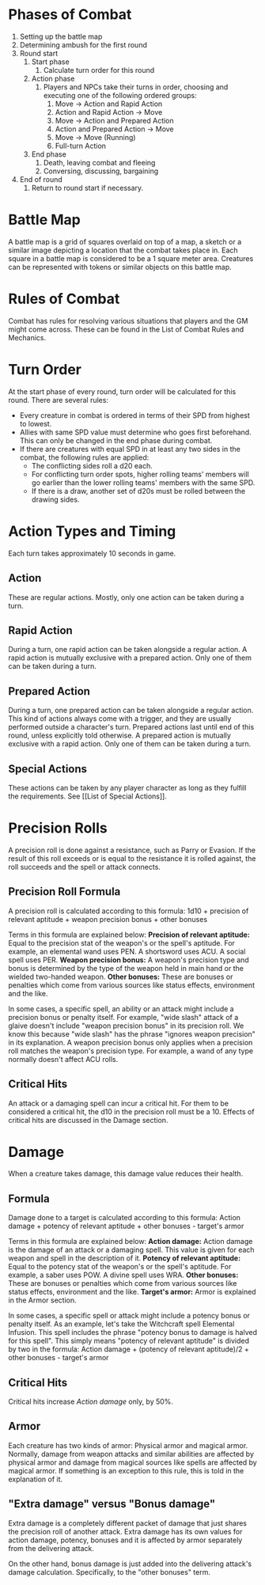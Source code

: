 # Phases of Combat
1. Setting up the battle map
2. Determining ambush for the first round
3. Round start
	1. Start phase
		1. Calculate turn order for this round
	2. Action phase
		1. Players and NPCs take their turns in order, choosing and executing one of the following ordered groups:
			1. Move -> Action and Rapid Action
			2. Action and Rapid Action -> Move
			3. Move -> Action and Prepared Action
			4. Action and Prepared Action -> Move
			5. Move -> Move (Running)
			6. Full-turn Action
	3. End phase
		1. Death, leaving combat and fleeing
		2. Conversing, discussing, bargaining
4. End of round
	1. Return to round start if necessary.

# Battle Map
A battle map is a grid of squares overlaid on top of a map, a sketch or a similar image depicting a location that the combat takes place in. Each square in a battle map is considered to be a 1 square meter area. Creatures can be represented with tokens or similar objects on this battle map.

# Rules of Combat
Combat has rules for resolving various situations that players and the GM might come across. These can be found in the List of Combat Rules and Mechanics.

# Turn Order
At the start phase of every round, turn order will be calculated for this round. There are several rules:

+ Every creature in combat is ordered in terms of their SPD from highest to lowest.
+ Allies with same SPD value must determine who goes first beforehand. This can only be changed in the end phase during combat.
+ If there are creatures with equal SPD in at least any two sides in the combat, the following rules are applied:
	+ The conflicting sides roll a d20 each.
	+ For conflicting turn order spots, higher rolling teams' members will go earlier than the lower rolling teams' members with the same SPD.
	+ If there is a draw, another set of d20s must be rolled between the drawing sides.

# Action Types and Timing
Each turn takes approximately 10 seconds in game.

## Action
These are regular actions. Mostly, only one action can be taken during a turn.

## Rapid Action
During a turn, one rapid action can be taken alongside a regular action.
A rapid action is mutually exclusive with a prepared action. Only one of them can be taken during a turn.

## Prepared Action
During a turn, one prepared action can be taken alongside a regular action.
This kind of actions always come with a trigger, and they are usually performed outside a character's turn.
Prepared actions last until end of this round, unless explicitly told otherwise.
A prepared action is mutually exclusive with a rapid action. Only one of them can be taken during a turn.

## Special Actions
These actions can be taken by any player character as long as they fulfill the requirements. See [[List of Special Actions]].

# Precision Rolls
A precision roll is done against a resistance, such as Parry or Evasion. If the result of this roll exceeds or is equal to the resistance it is rolled against, the roll succeeds and the spell or attack connects. 

## Precision Roll Formula
A precision roll is calculated according to this formula:
	1d10 + precision of relevant aptitude + weapon precision bonus + other bonuses

Terms in this formula are explained below:
	**Precision of relevant aptitude:** Equal to the precision stat of the weapon's or the spell's aptitude. For example, an elemental wand uses PEN. A shortsword uses ACU. A social spell uses PER.
	**Weapon precision bonus:** A weapon's precision type and bonus is determined by the type of the weapon held in main hand or the wielded two-handed weapon.
	**Other bonuses:** These are bonuses or penalties which come from various sources like status effects, environment and the like.

In some cases, a specific spell, an ability or an attack might include a precision bonus or penalty itself. For example, "wide slash" attack of a glaive doesn't include "weapon precision bonus" in its precision roll. We know this because "wide slash" has the phrase "ignores weapon precision" in its explanation. A weapon precision bonus only applies when a precision roll matches the weapon's precision type. For example, a wand of any type normally doesn't affect ACU rolls.

## Critical Hits
An attack or a damaging spell can incur a critical hit. For them to be considered a critical hit, the d10 in the precision roll must be a 10. 
Effects of critical hits are discussed in the Damage section.

# Damage
When a creature takes damage, this damage value reduces their health.

## Formula
Damage done to a target is calculated according to this formula:
	Action damage + potency of relevant aptitude + other bonuses - target's armor

Terms in this formula are explained below:
	**Action damage:** Action damage is the damage of an attack or a damaging spell. This value is given for each weapon and spell in the description of it. 
	**Potency of relevant aptitude:** Equal to the potency stat of the weapon's or the spell's aptitude. For example, a saber uses POW. A divine spell uses WRA.
	**Other bonuses:**  These are bonuses or penalties which come from various sources like status effects, environment and the like.
	**Target's armor:** Armor is explained in the Armor section. 

In some cases, a specific spell or attack might include a potency bonus or penalty itself. As an example, let's take the Witchcraft spell Elemental Infusion. This spell includes the phrase "potency bonus to damage is halved for this spell". This simply means "potency of relevant aptitude" is divided by two in the formula:
	Action damage + (potency of relevant aptitude)/2 + other bonuses - target's armor

## Critical Hits
Critical hits increase *Action damage* only, by 50%.

## Armor
Each creature has two kinds of armor: Physical armor and magical armor. Normally, damage from weapon attacks and similar abilities are affected by physical armor and damage from magical sources like spells are affected by magical armor. If something is an exception to this rule, this is told in the explanation of it.

## "Extra damage" versus "Bonus damage"
Extra damage is a completely different packet of damage that just shares the precision roll of another attack. Extra damage has its own values for action damage, potency, bonuses and it is affected by armor separately from the delivering attack.

On the other hand, bonus damage is just added into the delivering attack's damage calculation. Specifically, to the "other bonuses" term.